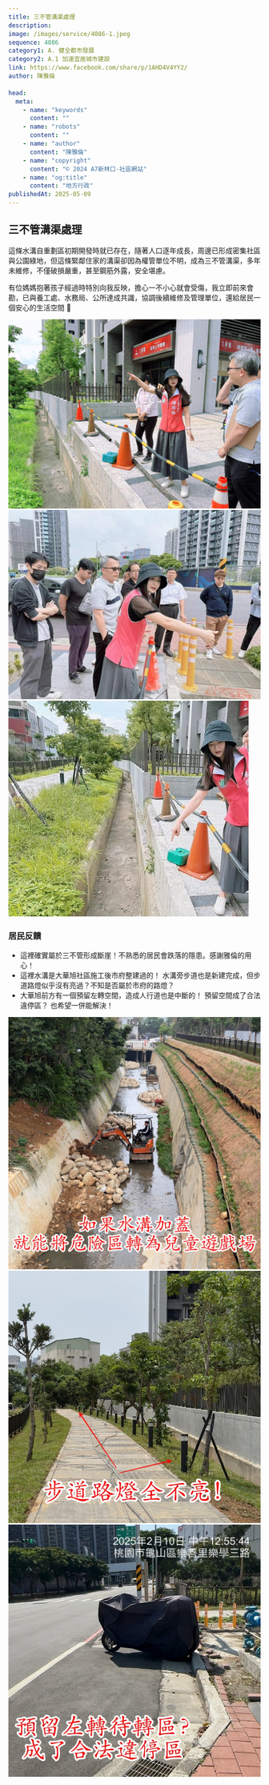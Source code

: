 ```yaml
---
title: 三不管溝渠處理
description:
image: /images/service/4086-1.jpeg
sequence: 4086
category1: A. 健全都市發展
category2: A.1 加速宜居城市建設
link: https://www.facebook.com/share/p/1AHD4V4YY2/
author: 陳雅倫

head:
  meta:
    - name: "keywords"
      content: ""
    - name: "robots"
      content: ""
    - name: "author"
      content: "陳雅倫"
    - name: "copyright"
      content: "© 2024 A7新林口-社區網站"
    - name: "og:title"
      content: "地方行政"
publishedAt: 2025-05-09
---
```


## 三不管溝渠處理

這條水溝自重劃區初期開發時就已存在，隨著人口逐年成長，周邊已形成密集社區與公園綠地，但這條緊鄰住家的溝渠卻因為權管單位不明，成為三不管溝渠，多年未維修，不僅破損嚴重，甚至鋼筋外露，安全堪慮。

有位媽媽抱著孩子經過時特別向我反映，擔心一不小心就會受傷，我立即前來會勘，已與養工處、水務局、公所達成共識，協調後續維修及管理單位，還給居民一個安心的生活空間 🥰

![s4086-1.jpeg](/images/service/s4086-1.jpeg)
![s4086-2.jpeg](/images/service/s4086-2.jpeg)
![s4086-3.jpeg](/images/service/s4086-3.jpeg)

### 居民反饋

- 這裡確實屬於三不管形成斷崖！不熟悉的居民會跌落的隱患。感謝雅倫的用心！
- 這裡水溝是大華旭社區施工後市府整建過的！ 水溝旁步道也是新建完成，但步道路燈似乎沒有亮過？不知是否屬於市府的路燈？
- 大華旭前方有一個預留左轉空間，造成人行道也是中斷的！ 預留空間成了合法違停區？ 也希望一併能解決！

![s4086-4.jpeg](/images/service/s4086-4.jpeg)
![s4086-5.jpeg](/images/service/s4086-5.jpeg)
![s4086-6.jpeg](/images/service/s4086-6.jpeg)

